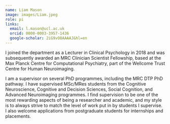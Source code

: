 ```yaml
---
name: Liam Mason
image: images/Liam.jpeg
role: pi
links:
  email: l.mason@ucl.ac.uk
  orcid: 0000-0003-3957-1436
  google-scholar: 2iG9vO8AAAAJ&hl=en
---
```


I joined the department as a Lecturer in Clinical Psychology in 2018 and was subsequently awarded an MRC Clinician Scientist Fellowship, based at the Max Planck Centre for Computational Psychiatry, part of the Wellcome Trust Centre for Human Neuroimaging.

I am a supervisor on several PhD programmes, including the MRC DTP PhD pathway. I have supervised MSc/MRes students from the Cognitive Neuroscience, Cognitive and Decision Sciences, Social Cognition, and Advanced Neuroimaging programmes. I find supervision to be one of the most rewarding aspects of being a researcher and academic, and my style is to always strive to match the level of work put in by students I supervise. 
I also welcome applications from postgraduate students for internships and placements.
